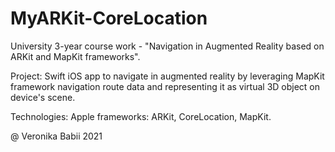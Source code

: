 # MyARKit-CoreLocation

University 3-year course work - "Navigation in Augmented Reality based on ARKit and MapKit frameworks".

Project:
Swift iOS app to navigate in augmented reality by leveraging MapKit framework navigation route data and representing it as virtual 3D object on device's scene.

Technologies:
Apple frameworks: ARKit, CoreLocation, MapKit.

@ Veronika Babii 2021

